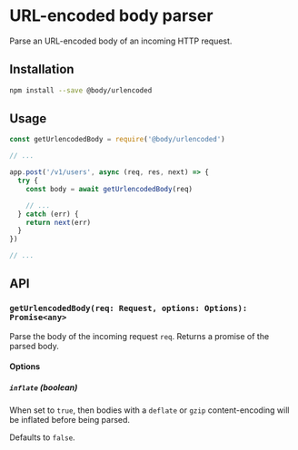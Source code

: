 # URL-encoded body parser

Parse an URL-encoded body of an incoming HTTP request.

## Installation

```sh
npm install --save @body/urlencoded
```

## Usage

```js
const getUrlencodedBody = require('@body/urlencoded')

// ...

app.post('/v1/users', async (req, res, next) => {
  try {
    const body = await getUrlencodedBody(req)

    // ...
  } catch (err) {
    return next(err)
  }
})

// ...
```

## API

### `getUrlencodedBody(req: Request, options: Options): Promise<any>`

Parse the body of the incoming request `req`. Returns a promise of the parsed body.

#### Options

##### `inflate` (boolean)

When set to `true`, then bodies with a `deflate` or `gzip` content-encoding will be inflated before being parsed.

Defaults to `false`.
